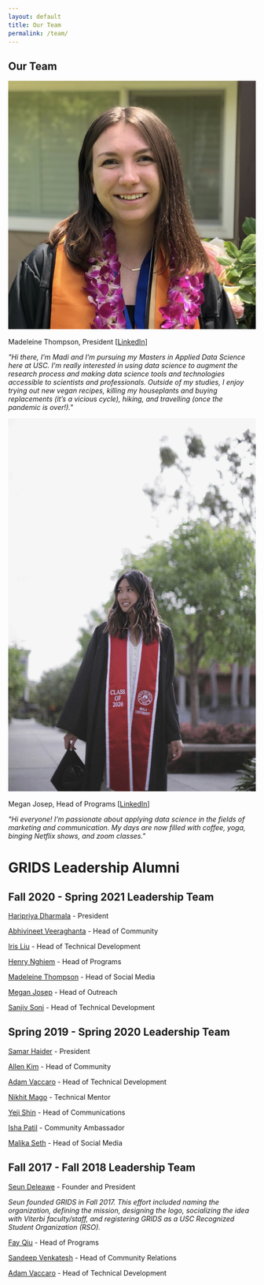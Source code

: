 ```yaml
---
layout: default
title: Our Team
permalink: /team/
---
```

## Our Team

<img id="team-img" src="/assets/img/grids_team_2020/madi_thompson.png"/>

Madeleine Thompson, President [[LinkedIn](https://www.linkedin.com/in/madeleine-jane-thompson/)]

*"Hi there, I’m Madi and I’m pursuing my Masters in Applied Data Science here at USC. I’m really interested in using data science to augment the research process and making data science tools and technologies accessible to scientists and professionals. Outside of my studies, I enjoy trying out new vegan recipes, killing my houseplants and buying replacements (it’s a vicious cycle), hiking, and travelling (once the pandemic is over!)."*

<img id="team-img" src="/assets/img/grids_team_2020/megan_josep.jpg"/>

Megan Josep, Head of Programs [[LinkedIn](https://www.linkedin.com/in/megjosep/)]

*"Hi everyone! I’m passionate about applying data science in the fields of marketing and communication. My days are now filled with coffee, yoga, binging Netflix shows, and zoom classes."*



# GRIDS Leadership Alumni

## Fall 2020 - Spring 2021 Leadership Team

[Haripriya Dharmala](https://www.linkedin.com/in/haripriya-dharmala/) - President

[Abhivineet Veeraghanta](https://www.linkedin.com/in/abhivineet/) - Head of Community

[Iris Liu](https://iris-liu.com) - Head of Technical Development

[Henry Nghiem](https://www.linkedin.com/in/huy-tran-nghiem/) - Head of Programs

[Madeleine Thompson](https://www.linkedin.com/in/madeleine-jane-thompson/) - Head of Social Media

[Megan Josep](https://www.linkedin.com/in/megjosep/) - Head of Outreach

[Sanjiv Soni](https://www.sanjivsoni.com) - Head of Technical Development

## Spring 2019 - Spring 2020 Leadership Team

[Samar Haider](https://www.linkedin.com/in/samarhaider) - President

[Allen Kim](https://www.linkedin.com/in/allenbkim) - Head of Community

[Adam Vaccaro](https://www.linkedin.com/in/advaccaro) - Head of Technical Development

[Nikhit Mago](https://www.linkedin.com/in/nikhitmago) - Technical Mentor

[Yeji Shin](https://www.linkedin.com/in/yejishin) - Head of Communications

[Isha Patil](https://www.linkedin.com/in/ishapatil07) - Community Ambassador

[Malika Seth](https://www.linkedin.com/in/malika-seth-090b69144/) - Head of Social Media


## Fall 2017 - Fall 2018 Leadership Team

[Seun Deleawe](https://urldefense.com/v3/__https://www.linkedin.com/in/seundeleawe/__;!!LIr3w8kk_Xxm!8JSBYbNgiUrfESaDNf3XY7f28lMmmW1ctFtAtBy4DuGair4lS0LmsGZibc4WyUs$) - Founder and President

*Seun founded GRIDS in Fall 2017. This effort included naming the organization, defining the mission, designing the logo, socializing the idea with Viterbi faculty/staff, and registering GRIDS as a USC Recognized Student Organization (RSO).*

[Fay Qiu](https://urldefense.com/v3/__https://www.linkedin.com/in/fay-qiu-28409292/__;!!LIr3w8kk_Xxm!8JSBYbNgiUrfESaDNf3XY7f28lMmmW1ctFtAtBy4DuGair4lS0LmsGZiolAxX7Q$) - Head of Programs

[Sandeep Venkatesh](https://urldefense.com/v3/__https://www.linkedin.com/in/rvsandeep/__;!!LIr3w8kk_Xxm!8JSBYbNgiUrfESaDNf3XY7f28lMmmW1ctFtAtBy4DuGair4lS0LmsGZi0FqnMJo$) - Head of Community Relations

[Adam Vaccaro](https://www.linkedin.com/in/advaccaro) - Head of Technical Development

